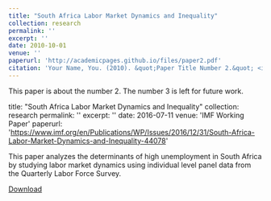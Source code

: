 ```yaml
---
title: "South Africa Labor Market Dynamics and Inequality"
collection: research
permalink: ''
excerpt: ''
date: 2010-10-01
venue: ''
paperurl: 'http://academicpages.github.io/files/paper2.pdf'
citation: 'Your Name, You. (2010). &quot;Paper Title Number 2.&quot; <i>Journal 1</i>. 1(2).'
---
```

This paper is about the number 2. The number 3 is left for future work.

title: "South Africa Labor Market Dynamics and Inequality"
collection: research
permalink: ''
excerpt: ''
date: 2016-07-11
venue: 'IMF Working Paper'
paperurl: 'https://www.imf.org/en/Publications/WP/Issues/2016/12/31/South-Africa-Labor-Market-Dynamics-and-Inequality-44078'

This paper analyzes the determinants of high unemployment in South Africa by studying labor market dynamics using individual level panel data from the Quarterly Labor Force Survey. 

 
[Download](https://www.imf.org/en/Publications/WP/Issues/2016/12/31/South-Africa-Labor-Market-Dynamics-and-Inequality-44078)
